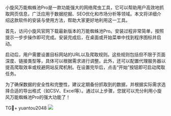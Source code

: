 小旋风万能蜘蛛池Pro是一款功能强大的网络爬虫工具，它可以帮助用户高效地抓取网页信息，广泛应用于数据挖掘、SEO优化和市场分析等领域。本文将详细介绍这款软件的安装与使用方法，帮助大家更好地利用这一工具。

首先，访问小旋风官网下载最新版本的万能蜘蛛池Pro。安装过程非常简单，按照提示一步步操作即可完成。安装完成后，在桌面或开始菜单中找到程序图标并启动。

启动后，用户需要设置目标网站的URL以及爬取规则。这些规则包括但不限于页面深度、链接类型等，具体可以根据需求进行调整。此外，还可以配置代理服务器以提高爬取效率或规避网站反爬机制。在设置完毕后，点击“开始”按钮即可启动爬取任务。

为了确保数据的安全性和完整性，建议定期备份抓取到的数据，并根据实际需求选择合适的导出格式（如CSV、Excel等）。通过以上步骤，您就可以充分利用小旋风万能蜘蛛池Pro的强大功能了！

TG💪+ yuantou2048  ![](https://github.com/user-attachments/assets/42a5a4a5-fea9-4a1d-8aa0-73e57e430cca)